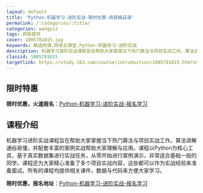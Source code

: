 ```yaml
---
layout: default
title: 'Python-机器学习-进阶实战-限时优惠-网易精品课'
permalink: /:categories/:title/
categories: wangyi2
tags: 网易提供
cover: 1005781015.jpg
keywords: 精选网课,网易云课堂,Python-机器学习-进阶实战
description: 机器学习进阶实战课程旨在帮助大家掌握当下热门算法与项目实战工作。算法讲解通俗易懂，并配套丰富的案例实战帮助大家理解与应用
classid: 1005781015
targetlink: https://study.163.com/course/introduction/1005781015.htm?share=1&shareId=1025206652&utm_campaign=share&utm_medium=iphoneShare&utm_source=&utm_u=1025206652
---
```


## 限时特惠

**限时优惠，火速报名**：[Python-机器学习-进阶实战-报名学习](https://study.163.com/course/introduction/1005781015.htm?share=1&shareId=1025206652&utm_campaign=share&utm_medium=iphoneShare&utm_source=&utm_u=1025206652)

## 课程介绍

机器学习进阶实战课程旨在帮助大家掌握当下热门算法与项目实战工作。算法讲解通俗易懂，并配套丰富的案例实战帮助大家理解与应用。课程以Python为核心工具，基于真实数据集进行实战任务，从零开始进行案例演示，非常适合基础一般的同学。课程还为大家精心准备了多个项目实战内容，这些都可以作为实战经验来准备面试。所有的课程均提供相关课件，数据与代码来方便大家学习。

**限时优惠，报名地址**：[Python-机器学习-进阶实战-报名学习](https://study.163.com/course/introduction/1005781015.htm?share=1&shareId=1025206652&utm_campaign=share&utm_medium=iphoneShare&utm_source=&utm_u=1025206652)

